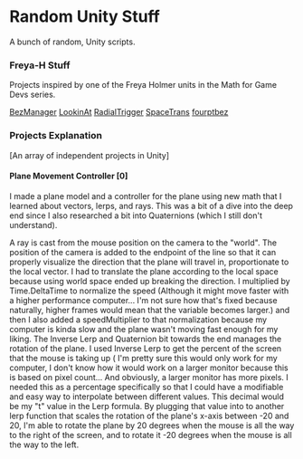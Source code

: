 # Random Unity Stuff

A bunch of random, Unity scripts.

### Freya-H Stuff

Projects inspired by one of the Freya Holmer units in the Math for Game Devs series.

[BezManager](https://github.com/Lagrossa/Random-Unity-Stuff/blob/main/BezManager.cs)
[LookinAt](https://github.com/Lagrossa/Random-Unity-Stuff/blob/main/LookinAt.cs)
[RadialTrigger](https://github.com/Lagrossa/Random-Unity-Stuff/blob/main/RadialTrigger.cs)
[SpaceTrans](https://github.com/Lagrossa/Random-Unity-Stuff/blob/main/SpaceTrans.cs)
[fourptbez](https://github.com/Lagrossa/Random-Unity-Stuff/blob/main/fourptbez.cs)


### Projects Explanation

[An array of independent projects in Unity]

#### Plane Movement Controller [0]

I made a plane model and a controller for the plane using new math that I learned about vectors, lerps, and rays. This was a bit of a dive into the deep end since I also researched a bit into Quaternions (which I still don't understand).

A ray is cast from the mouse position on the camera to the "world". The position of the camera is added to the endpoint of the line so that it can properly visualize the direction that the plane will travel in, proportionate to the local vector. I had to translate the plane according to the local space because using world space ended up breaking the direction. I multiplied by Time.DeltaTime to normalize the speed (Although it might move faster with a higher performance computer... I'm not sure how that's fixed because naturally, higher frames would mean that the variable becomes larger.) and then I also added a speedMultiplier to that normalization because my computer is kinda slow and the plane wasn't moving fast enough for my liking. The Inverse Lerp and Quaternion bit towards the end manages the rotation of the plane. I used Inverse Lerp to get the percent of the screen that the mouse is taking up ( I'm pretty sure this would only work for my computer, I don't know how it would work on a larger monitor because this is based on pixel count... And obviously, a larger monitor has more pixels. I needed this as a percentage specifically so that I could have a modifiable and easy way to interpolate between different values. This decimal would be my "t" value in the Lerp formula. By plugging that value into to another lerp function that scales the rotation of the plane's x-axis between -20 and 20, I'm able to rotate the plane by 20 degrees when the mouse is all the way to the right of the screen, and to rotate it -20 degrees when the mouse is all the way to the left.
